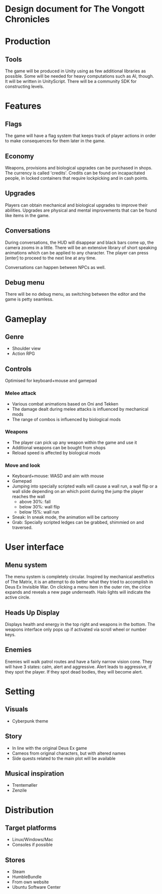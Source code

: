 Design document for The Vongott Chronicles
====

# Production
## Tools
The game will be produced in Unity using as few additional libraries as possible. Some will be needed for heavy computations such as AI, though. It will be written in UnityScript. There will be a community SDK for constructing levels.

# Features
## Flags
The game will have a flag system that keeps track of player actions in order to make consequences for them later in the game.

## Economy
Weapons, provisions and biological upgrades can be purchased in shops. The currency is called 'credits'. Credits can be found on incapacitated people, in locked containers that require lockpicking and in cash points.

## Upgrades
Players can obtain mechanical and biological upgrades to improve their abilities. Upgrades are physical and mental improvements that can be found like items in the game.

## Conversations
During conversations, the HUD will disappear and black bars come up, the camera zooms in a little. There will be an extensive library of short speaking animations which can be applied to any character. The player can press [enter] to proceed to the next line at any time.

Conversations can happen between NPCs as well.

## Debug menu
There will be no debug menu, as switching between the editor and the game is petty seamless.

# Gameplay
## Genre
- Shoulder view
- Action RPG

## Controls
Optimised for keyboard+mouse and gamepad

### Melee attack
- Various combat animations based on Oni and Tekken
- The damage dealt during melee attacks is influenced by mechanical mods
- The range of combos is influenced by biological mods

### Weapons
- The player can pick up any weapon within the game and use it
- Additional weapons can be bought from shops
- Reload speed is affected by biological mods

### Move and look
- Keyboard+mouse: WASD and aim with mouse
- Gamepad
- Jumping into specially scripted walls will cause a wall run, a wall flip or a wall slide depending on an which point during the jump the player reaches the wall
	- above 30%: fall
	- below 30%: wall flip
	- below 15%: wall run
- Sneak: In sneak mode, the animation will be cartoony
- Grab: Specially scripted ledges can be grabbed, shimmied on and traversed.

# User interface
## Menu system
The menu system is completely circular. Inspired by mechanical aesthetics of The Matrix, it is an attempt to do better what they tried to accomplish in Deus Ex Invisible War. On clicking a menu item in the outer rim, the cirlce expands and reveals a new page underneath. Halo lights will indicate the active circle.

## Heads Up Display
Displays health and energy in the top right and weapons in the bottom. The weapons interface only pops up if activated via scroll wheel or number keys.

## Enemies
Enemies will walk patrol routes and have a fairly narrow vision cone. 
They will have 3 states: calm, alert and aggressive. Alert leads to aggressive, if they spot the player.
If they spot dead bodies, they will become alert.

# Setting
## Visuals
- Cyberpunk theme

## Story
- In line with the original Deus Ex game
- Cameos from original characters, but with altered names
- Side quests related to the main plot will be available

## Musical inspiration
- Trentemøller
- Zenzile

# Distribution
## Target platforms
- Linux/Windows/Mac
- Consoles if possible

## Stores
- Steam
- HumbleBundle
- From own website
- Ubuntu Software Center
